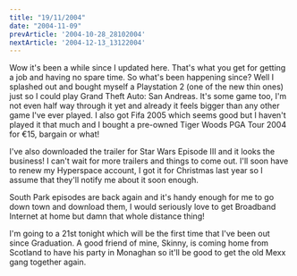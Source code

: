 ```yaml
---
title: "19/11/2004"
date: "2004-11-09"
prevArticle: '2004-10-28_28102004'
nextArticle: '2004-12-13_13122004'
---
```

Wow it's been a while since I updated here. That's what you get for getting a job and having no spare time. So what's been happening since? Well I splashed out and bought myself a Playstation 2 (one of the new thin ones) just so I could play Grand Theft Auto: San Andreas. It's some game too, I'm not even half way through it yet and already it feels bigger than any other game I've ever played. I also got Fifa 2005 which seems good but I haven't played it that much and I bought a pre-owned Tiger Woods PGA Tour 2004 for &#8364;15, bargain or what!

I've also downloaded the trailer for Star Wars Episode III and it looks the business! I can't wait for more trailers and things to come out. I'll soon have to renew my Hyperspace account, I got it for Christmas last year so I assume that they'll notify me about it soon enough.

South Park episodes are back again and it's handy enough for me to go down town and download them, I would seriously love to get Broadband Internet at home but damn that whole distance thing!

I'm going to a 21st tonight which will be the first time that I've been out since Graduation. A good friend of mine, Skinny, is coming home from Scotland to have his party in Monaghan so it'll be good to get the old Mexx gang together again.